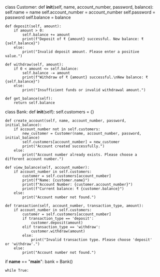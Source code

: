 class Customer:
    def __init__(self, name, account_number, password, balance):
        self.name = name
        self.account_number = account_number
        self.password = password
        self.balance = balance

    def deposit(self, amount):
        if amount > 0:
            self.balance += amount
            print(f"Deposit of ₹ {amount} successful. New balance: ₹ {self.balance}")
        else:
            print("Invalid deposit amount. Please enter a positive value.")

    def withdraw(self, amount):
        if 0 < amount <= self.balance:
            self.balance -= amount
            print(f"Withdraw of ₹ {amount} successful.\nNew balance: ₹ {self.balance}")
        else:
            print("Insufficient funds or invalid withdrawal amount.")

    def get_balance(self):
        return self.balance


class Bank:
    def __init__(self):
        self.customers = {}

    def create_account(self, name, account_number, password, initial_balance):
        if account_number not in self.customers:
            new_customer = Customer(name, account_number, password, initial_balance)
            self.customers[account_number] = new_customer
            print("Account created successfully.")
        else:
            print("Account number already exists. Please choose a different account number.")

    def view_balance(self, account_number):
        if account_number in self.customers:
            customer = self.customers[account_number]
            print(f"Name: {customer.name}")
            print(f"Account Number: {customer.account_number}")
            print(f"Current balance: ₹ {customer.balance}")
        else:
            print("Account number not found.")

    def transaction(self, account_number, transaction_type, amount):
        if account_number in self.customers:
            customer = self.customers[account_number]
            if transaction_type == 'deposit':
                customer.deposit(amount)
            elif transaction_type == 'withdraw':
                customer.withdraw(amount)
            else:
                print("Invalid transaction type. Please choose 'deposit' or 'withdraw'.")
        else:
            print("Account number not found.")


if __name__ == "__main__":
    bank = Bank()

    while True:
